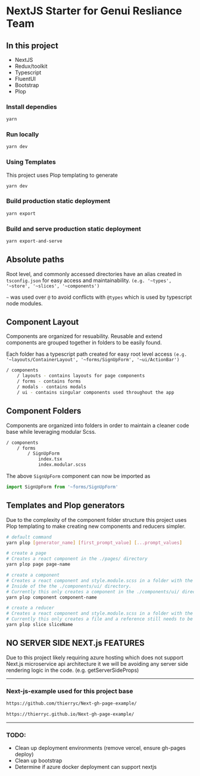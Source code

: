 # NextJS Starter for Genui Resliance Team

## In this project

- NextJS
- Redux/toolkit
- Typescript
- FluentUI
- Bootstrap
- Plop

### Install dependies

```bash
yarn
```

### Run locally

```bash
yarn dev
```

### Using Templates

This project uses Plop templating to generate

```bash
yarn dev
```

### Build production static deployment

```bash
yarn export
```

### Build and serve production static deployment

```bash
yarn export-and-serve
```

## Absolute paths

Root level, and commonly accessed directories have an alias created in `tsconfig.json` for easy access and maintainability. `(e.g. '~types', '~store', '~slices', '~components')`

`~` was used over `@` to avoid conflicts with `@types` which is used by typescript node modules.

## Component Layout

Components are organized for resuability. Reusable and extend components are grouped together in folders to be easily found.

Each folder has a typescript path created for easy root level access `(e.g. '~layouts/ContainerLayout', '~forms/SignUpForm', '~ui/ActionBar')`

```bash
/ components
	/ layouts - contains layouts for page components
	/ forms - contains forms
	/ modals - contains modals
	/ ui - contains singular components used throughout the app
```

## Component Folders

Components are organized into folders in order to maintain a cleaner code base while leveraging modular Scss.

```bash
/ components
	/ forms
		/ SignUpForm
			index.tsx
			index.modular.scss
```

The above `SignUpForm` component can now be imported as

```js
import SignUpForm from '~forms/SignUpForm'
```

## Templates and Plop generators

Due to the complexity of the component folder structure this project uses Plop templating to
make creating new components and reducers simpler.

```bash
# default command
yarn plop [generator_name] [first_prompt_value] [...prompt_values]

# create a page
# Creates a react component in the ./pages/ directory
yarn plop page page-name

# create a component
# Creates a react component and style.module.scss in a folder with the component name
# Inside of the the ./components/ui/ directory.
# Currently this only creates a component in the ./components/ui/ directory
yarn plop component component-name

# create a reducer
# Creates a react component and style.module.scss in a folder with the component name
# Currently this only creates a file and a reference still needs to be added to ./store/index.ts
yarn plop slice sliceName
```

## NO SERVER SIDE NEXT.js FEATURES

Due to this project likely requiring azure hosting which does not support Next.js microservice api architecture it we will be avoiding any server side rendering logic in the code. (e.g. getServerSideProps)

---

### Next-js-example used for this project base

```bash
https://github.com/thierryc/Next-gh-page-example/

https://thierryc.github.io/Next-gh-page-example/
```

---

### TODO:

- Clean up deployment environments (remove vercel, ensure gh-pages deploy)
- Clean up bootstrap
- Determine if azure docker deployment can support nextjs
